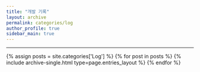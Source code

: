 ```yaml
---
title: "개발 기록"
layout: archive
permalink: categories/log
author_profile: true
sidebar_main: true
---
```


***

{% assign posts = site.categories['Log'] %}
{% for post in posts %} {% include archive-single.html type=page.entries_layout %} {% endfor %}
